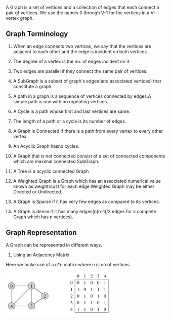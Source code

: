 A Graph is a set of vertices and a collection of edges that each connect a pair of vertices. We use the names 0 through V-1 for the vertices in a V-vertex graph.

Graph Terminology
-----------------
1. When an edge connects two vertices, we say that the vertices are adjacent to each other and the edge is incident on both vertices

2. The degree of a vertex is the no. of edges incident on it.

3. Two edges are parallel if they connect the same pair of vertices.

4. A SubGraph is a subset of graph's edges(and associated vertices) that constitute a graph.

5. A path in a graph is a sequence of vertices connected by edges.A simple path is one with no repeating vertices.

6. A Cycle is a path whose first and last vertices are same.

7. The length of a path or a cycle is its number of edges.

8. A Graph is Connected if there is a path from every vertex to every other vertex.

9. An Acyclic Graph hasno cycles.

10. A Graph that is not connected consist of a set of connected components which are maximal connected SubGraph.

11. A Tree is a acyclic connected Graph

12. A Weighted Graph is a Graph which has an associated numerical value known as weight/cost for each edge.Weighted Graph may be either Directed or Undirected.

13. A Graph is Sparse if it has very few edges as compared to its vertices.

14. A Graph is dense if it has many edges(n(n-1)/2 edges for a complete Graph which has n vertices).

Graph Representation
--------------------
A Graph can be represented in different ways.

1. Using an Adjacency Matrix

Here we make use of a n*n matrix where n is no of vertices.

![alt text](https://github.com/AqdamNaseem/Data-Structure/blob/master/Graph/images/Adjacency_Matrix_Graph.png)


